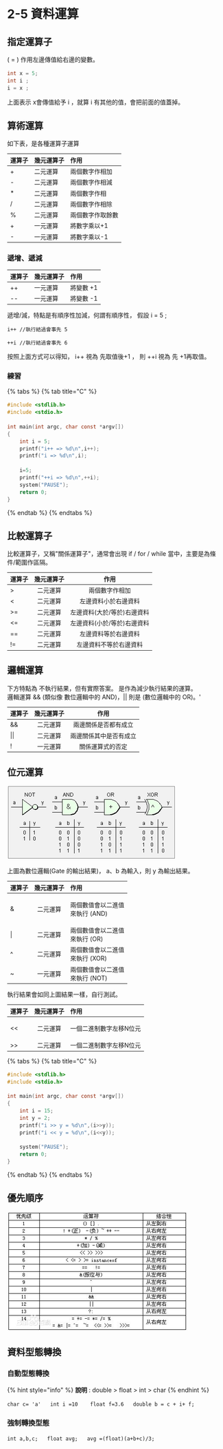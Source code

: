 # 2-5 資料運算

## 指定運算子

\( = \) 作用左邊傳值給右邊的變數。

```c
int x = 5;
int i ;
i = x ;
```

上面表示 x會傳值給予 i ，就算 i 有其他的值，會把前面的值蓋掉。 

## 算術運算

如下表，是各種運算子運算

| 運算子 | 幾元運算子 | 作用 |
| :--- | :--- | :--- |
| + | 二元運算 | 兩個數字作相加 |
| - | 二元運算 | 兩個數字作相減 |
| \* | 二元運算 | 兩個數字作相 |
| / | 二元運算 | 兩個數字作相除 |
| % | 二元運算 | 兩個數字作取餘數 |
| + | 一元運算 | 將數字乘以+1 |
| - | 一元運算 | 將數字乘以-1 |

### 遞增、遞減

| 運算子 | 幾元運算子 | 作用 |
| :--- | :--- | :--- |
| ++ | 一元運算 | 將變數 +1 |
| -- | 一元運算 | 將變數  -1 |

遞增/減，特點是有順序性加減，何謂有順序性， 假設 i = 5 ;  
  
 `i++ //執行結過會事先 5`

  `++i //執行結過會事先 6`

按照上面方式可以得知， i++ 視為 先取值後+1 ， 則 ++i 視為 先 +1再取值。

### 練習

{% tabs %}
{% tab title="C" %}
```c
#include <stdlib.h>
#include <stdio.h>

int main(int argc, char const *argv[])
{
    int i = 5;
    printf("i++ => %d\n",i++);    
    printf("i => %d\n",i);    
    
    i=5;
    printf("++i => %d\n",++i);    
    system("PAUSE");
    return 0;
}
```
{% endtab %}
{% endtabs %}

## 比較運算子

比較運算子，又稱"關係運算子"，通常會出現 if / for / while 當中，主要是為條件/範圍作區隔。

| 運算子 | 幾元運算子 | 作用 |
| :--- | :---: | :---: |
| &gt; | 二元運算 | 兩個數字作相加 |
| &lt; | 二元運算 | 左邊資料小於右邊資料 |
| &gt;= | 二元運算 | 左邊資料\(大於/等於\)右邊資料 |
| &lt;= | 二元運算 | 左邊資料\(小於/等於\)右邊資料 |
| == | 二元運算 | 左邊資料等於右邊資料 |
| != | 二元運算 | 左邊資料不等於右邊資料 |

## 邏輯運算

下方特點為 不執行結果，但有實際答案。 是作為減少執行結果的運算。   
邏輯運算 && \(類似像 數位邏輯中的 AND\)，\|\| 則是 \(數位邏輯中的 OR\)。' 

| 運算子 | 幾元運算子 | 作用 |
| :--- | :---: | :---: |
| && | 二元運算 | 兩邊關係是否都有成立 |
| \|\| | 二元運算 | 兩邊關係其中是否有成立 |
| ! | 一元運算 | 關係運算式的否定 |

## 位元運算

![&#x6578;&#x4F4D;&#x908F;&#x8F2F;](../.gitbook/assets/image%20%2825%29.png)

上圖為數位邏輯\(Gate 的輸出結果\)， a、b 為輸入，則 y 為輸出結果。



<table>
  <thead>
    <tr>
      <th style="text-align:left">&#x904B;&#x7B97;&#x5B50;</th>
      <th style="text-align:center">&#x5E7E;&#x5143;&#x904B;&#x7B97;&#x5B50;</th>
      <th style="text-align:left">&#x4F5C;&#x7528;</th>
    </tr>
  </thead>
  <tbody>
    <tr>
      <td style="text-align:left">&amp;</td>
      <td style="text-align:center">&#x4E8C;&#x5143;&#x904B;&#x7B97;</td>
      <td style="text-align:left">
        <p>&#x5169;&#x500B;&#x6578;&#x503C;&#x6703;&#x4EE5;&#x4E8C;&#x9032;&#x503C;
          <br
          />&#x4F86;&#x57F7;&#x884C; (AND)</p>
        <p></p>
      </td>
    </tr>
    <tr>
      <td style="text-align:left">|</td>
      <td style="text-align:center">&#x4E8C;&#x5143;&#x904B;&#x7B97;</td>
      <td style="text-align:left">&#x5169;&#x500B;&#x6578;&#x503C;&#x6703;&#x4EE5;&#x4E8C;&#x9032;&#x503C;
        <br
        />&#x4F86;&#x57F7;&#x884C; (OR)</td>
    </tr>
    <tr>
      <td style="text-align:left">^</td>
      <td style="text-align:center">&#x4E8C;&#x5143;&#x904B;&#x7B97;</td>
      <td style="text-align:left">&#x5169;&#x500B;&#x6578;&#x503C;&#x6703;&#x4EE5;&#x4E8C;&#x9032;&#x503C;
        <br
        />&#x4F86;&#x57F7;&#x884C; (XOR)</td>
    </tr>
    <tr>
      <td style="text-align:left">~</td>
      <td style="text-align:center">&#x4E00;&#x5143;&#x904B;&#x7B97;</td>
      <td style="text-align:left">&#x5169;&#x500B;&#x6578;&#x503C;&#x6703;&#x4EE5;&#x4E8C;&#x9032;&#x503C;
        <br
        />&#x4F86;&#x57F7;&#x884C; (NOT)</td>
    </tr>
  </tbody>
</table>

執行結果會如同上圖結果一樣，自行測試。



<table>
  <thead>
    <tr>
      <th style="text-align:left">&#x904B;&#x7B97;&#x5B50;</th>
      <th style="text-align:center">&#x5E7E;&#x5143;&#x904B;&#x7B97;&#x5B50;</th>
      <th style="text-align:left">&#x4F5C;&#x7528;</th>
    </tr>
  </thead>
  <tbody>
    <tr>
      <td style="text-align:left">&lt;&lt;</td>
      <td style="text-align:center">&#x4E8C;&#x5143;&#x904B;&#x7B97;</td>
      <td style="text-align:left">
        <p>&#x4E00;&#x500B;&#x4E8C;&#x9032;&#x5236;&#x6578;&#x5B57;&#x5DE6;&#x79FB;N&#x4F4D;&#x5143;</p>
        <p></p>
      </td>
    </tr>
    <tr>
      <td style="text-align:left">&gt;&gt;</td>
      <td style="text-align:center">&#x4E8C;&#x5143;&#x904B;&#x7B97;</td>
      <td style="text-align:left">&#x4E00;&#x500B;&#x4E8C;&#x9032;&#x5236;&#x6578;&#x5B57;&#x5DE6;&#x79FB;N&#x4F4D;&#x5143;</td>
    </tr>
  </tbody>
</table>

{% tabs %}
{% tab title="C" %}
```c
#include <stdlib.h>
#include <stdio.h>

int main(int argc, char const *argv[])
{
    int i = 15;
    int y = 2;
    printf("i >> y = %d\n",(i>>y));    
    printf("i << y = %d\n",(i<<y));    

    system("PAUSE");
    return 0;
}

```
{% endtab %}
{% endtabs %}

## 優先順序

![](../.gitbook/assets/image%20%2826%29.png)



## 資料型態轉換

### 自動型態轉換

{% hint style="info" %}
**說明**  :  double &gt; float &gt; int &gt; char
{% endhint %}

`char c= 'a'  
int i =10   
float f=3.6  
double b = c + i+ f;` 

### 強制轉換型態

`int a,b,c;  
float avg;  
avg =(float)(a+b+c)/3;`



